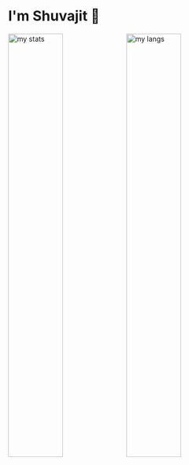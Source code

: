 # I'm Shuvajit 👋

<img alt="my stats" align="left" width="47%" src="https://github-readme-stats.vercel.app/api?username=dasshuvajit&show_icons=true"/>
<img alt="my langs" align="left" width="47%" src="https://github-readme-stats.vercel.app/api/top-langs/?username=dasshuvajit&layout=compact"/>
